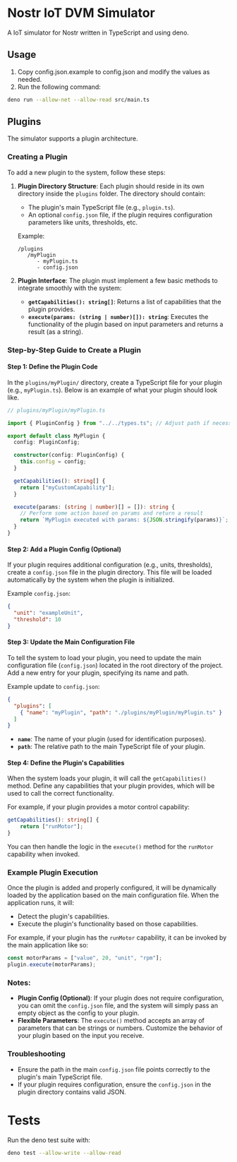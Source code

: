# Nostr IoT DVM Simulator

A IoT simulator for Nostr written in TypeScript and using deno.

## Usage

1. Copy config.json.example to config.json and modify the values as needed.
2. Run the following command:

```bash
deno run --allow-net --allow-read src/main.ts
```

## Plugins

The simulator supports a plugin architecture.

### Creating a Plugin

To add a new plugin to the system, follow these steps:

1. **Plugin Directory Structure**: Each plugin should reside in its own
   directory inside the `plugins` folder. The directory should contain:
   - The plugin's main TypeScript file (e.g., `plugin.ts`).
   - An optional `config.json` file, if the plugin requires configuration
     parameters like units, thresholds, etc.

   Example:
   ```
   /plugins
      /myPlugin
         - myPlugin.ts
         - config.json
   ```

2. **Plugin Interface**: The plugin must implement a few basic methods to
   integrate smoothly with the system:
   - **`getCapabilities(): string[]`**: Returns a list of capabilities that the
     plugin provides.
   - **`execute(params: (string | number)[]): string`**: Executes the
     functionality of the plugin based on input parameters and returns a result
     (as a string).

### Step-by-Step Guide to Create a Plugin

#### Step 1: Define the Plugin Code

In the `plugins/myPlugin/` directory, create a TypeScript file for your plugin
(e.g., `myPlugin.ts`). Below is an example of what your plugin should look like.

```typescript
// plugins/myPlugin/myPlugin.ts

import { PluginConfig } from "../../types.ts"; // Adjust path if necessary

export default class MyPlugin {
  config: PluginConfig;

  constructor(config: PluginConfig) {
    this.config = config;
  }

  getCapabilities(): string[] {
    return ["myCustomCapability"];
  }

  execute(params: (string | number)[] = []): string {
    // Perform some action based on params and return a result
    return `MyPlugin executed with params: ${JSON.stringify(params)}`;
  }
}
```

#### Step 2: Add a Plugin Config (Optional)

If your plugin requires additional configuration (e.g., units, thresholds),
create a `config.json` file in the plugin directory. This file will be loaded
automatically by the system when the plugin is initialized.

Example `config.json`:

```json
{
  "unit": "exampleUnit",
  "threshold": 10
}
```

#### Step 3: Update the Main Configuration File

To tell the system to load your plugin, you need to update the main
configuration file (`config.json`) located in the root directory of the project.
Add a new entry for your plugin, specifying its name and path.

Example update to `config.json`:

```json
{
  "plugins": [
    { "name": "myPlugin", "path": "./plugins/myPlugin/myPlugin.ts" }
  ]
}
```

- **`name`**: The name of your plugin (used for identification purposes).
- **`path`**: The relative path to the main TypeScript file of your plugin.

#### Step 4: Define the Plugin's Capabilities

When the system loads your plugin, it will call the `getCapabilities()` method.
Define any capabilities that your plugin provides, which will be used to call
the correct functionality.

For example, if your plugin provides a motor control capability:

```typescript
getCapabilities(): string[] {
    return ["runMotor"];
}
```

You can then handle the logic in the `execute()` method for the `runMotor`
capability when invoked.

### Example Plugin Execution

Once the plugin is added and properly configured, it will be dynamically loaded
by the application based on the main configuration file. When the application
runs, it will:

- Detect the plugin's capabilities.
- Execute the plugin's functionality based on those capabilities.

For example, if your plugin has the `runMotor` capability, it can be invoked by
the main application like so:

```typescript
const motorParams = ["value", 20, "unit", "rpm"];
plugin.execute(motorParams);
```

### Notes:

- **Plugin Config (Optional)**: If your plugin does not require configuration,
  you can omit the `config.json` file, and the system will simply pass an empty
  object as the config to your plugin.
- **Flexible Parameters**: The `execute()` method accepts an array of parameters
  that can be strings or numbers. Customize the behavior of your plugin based on
  the input you receive.

### Troubleshooting

- Ensure the path in the main `config.json` file points correctly to the
  plugin's main TypeScript file.
- If your plugin requires configuration, ensure the `config.json` in the plugin
  directory contains valid JSON.

# Tests

Run the deno test suite with:

```bash
deno test --allow-write --allow-read
```
